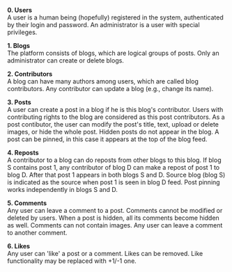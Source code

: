 **0. Users**  
A user is a human being (hopefully) registered in the system, authenticated by their login and password.
An administrator is a user with special privileges.

**1. Blogs**  
The platform consists of blogs, which are logical groups of posts. Only an administrator can create or delete blogs.

**2. Contributors**  
A blog can have many authors among users, which are called blog contributors. Any contributor can update a blog (e.g., change its name). 

**3. Posts**  
A user can create a post in a blog if he is this blog's contributor. Users with contributing rights to the blog are considered as this post contributors. As a post contibutor, the user can modify the post's title, text, upload or delete images, or hide the whole post. Hidden posts do not appear in the blog. A post can be pinned, in this case it appears at the top of the blog feed.

**4. Reposts**  
A contributor to a blog can do reposts from other blogs to this blog. If blog S contains post 1, any contributor of blog D can make a repost of post 1 to blog D. After that post 1 appears in both blogs S and D. Source blog (blog S) is indicated as the source when post 1 is seen in blog D feed. Post pinning works independently in blogs S and D.

**5. Comments**  
Any user can leave a comment to a post. Comments cannot be modified or deleted by users. When a post is hidden, all its comments become hidden as well. Comments can not contain images. Any user can leave a comment to another comment.

**6. Likes**  
Any user can 'like' a post or a comment. Likes can be removed.
Like functionality may be replaced with +1/-1 one.
